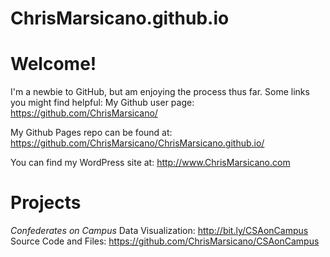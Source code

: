 # ChrisMarsicano.github.io

# Welcome!

I'm a newbie to GitHub, but am enjoying the process thus far. Some links you might find helpful:
My Github user page:
https://github.com/ChrisMarsicano/

My Github Pages repo can be found at:
https://github.com/ChrisMarsicano/ChrisMarsicano.github.io/

You can find my WordPress site at:
http://www.ChrisMarsicano.com

# Projects
<i>Confederates on Campus</i>
Data Visualization: http://bit.ly/CSAonCampus
Source Code and Files: https://github.com/ChrisMarsicano/CSAonCampus

